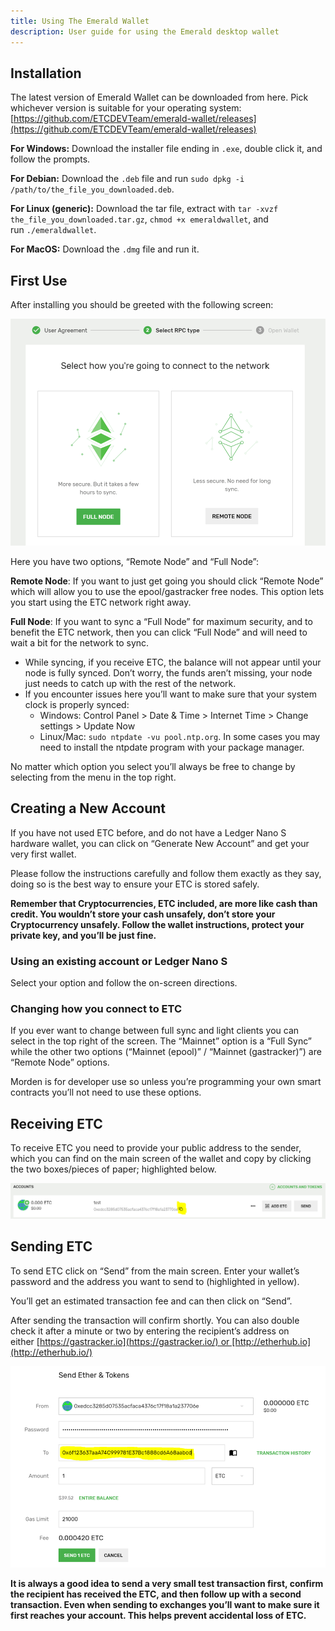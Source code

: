 ```yaml
---
title: Using The Emerald Wallet
description: User guide for using the Emerald desktop wallet
---
```


## Installation

The latest version of Emerald Wallet can be downloaded from here. Pick whichever version is suitable for your operating system:
[https://github.com/ETCDEVTeam/emerald-wallet/releases](https://github.com/ETCDEVTeam/emerald-wallet/releases)

**For Windows:** Download the installer file ending in `.exe`, double click it, and follow the prompts.

**For Debian:** Download the `.deb` file and run `sudo dpkg -i /path/to/the_file_you_downloaded.deb`.

**For Linux (generic):** Download the tar file, extract with `tar -xvzf the_file_you_downloaded.tar.gz`, `chmod +x emeraldwallet`, and run `./emeraldwallet`.

**For MacOS:** Download the `.dmg` file and run it.

## First Use

After installing you should be greeted with the following screen:

![Network Select](./network_select.png)

Here you have two options, “Remote Node” and “Full Node”:

**Remote Node**: If you want to just get going you should click “Remote Node” which will allow you to use the epool/gastracker free nodes. This option lets you start using the ETC network right away.

**Full Node**: If you want to sync a “Full Node” for maximum security, and to benefit the ETC network, then you can click “Full Node” and will need to wait a bit for the network to sync.

- While syncing, if you receive ETC, the balance will not appear until your node is fully synced. Don’t worry, the funds aren’t missing, your node just needs to catch up with the rest of the network.
- If you encounter issues here you’ll want to make sure that your system clock is properly synced:
  - Windows: Control Panel > Date & Time > Internet Time > Change settings > Update Now
  - Linux/Mac: `sudo ntpdate -vu pool.ntp.org`. In some cases you may need to install the ntpdate program with your package manager.

No matter which option you select you’ll always be free to change by selecting from the menu in the top right.

## Creating a New Account

If you have not used ETC before, and do not have a Ledger Nano S hardware wallet, you can click on “Generate New Account” and get your very first wallet.

Please follow the instructions carefully and follow them exactly as they say, doing so is the best way to ensure your ETC is stored safely.

**Remember that Cryptocurrencies, ETC included, are more like cash than credit. You wouldn’t store your cash unsafely, don’t store your Cryptocurrency unsafely. Follow the wallet instructions, protect your private key, and you’ll be just fine.**

### Using an existing account or Ledger Nano S

Select your option and follow the on-screen directions.

### Changing how you connect to ETC

If you ever want to change between full sync and light clients you can select in the top right of the screen. The “Mainnet” option is a “Full Sync” while the other two options (“Mainnet (epool)” / “Mainnet (gastracker)”) are “Remote Node” options.

Morden is for developer use so unless you’re programming your own smart contracts you’ll not need to use these options.

## Receiving ETC

To receive ETC you need to provide your public address to the sender, which you can find on the main screen of the wallet and copy by clicking the two boxes/pieces of paper; highlighted below.

![Address Example](./address_example.png)

## Sending ETC

To send ETC click on “Send” from the main screen. Enter your wallet’s password and the address you want to send to (highlighted in yellow).

You’ll get an estimated transaction fee and can then click on “Send”.

After sending the transaction will confirm shortly. You can also double check it after a minute or two by entering the recipient’s address on either [https://gastracker.io](https://gastracker.io/) or [http://etherhub.io](http://etherhub.io/)

![Send ETC](./send_etc.png)

**It is always a good idea to send a very small test transaction first, confirm the recipient has received the ETC, and then follow up with a second transaction. Even when sending to exchanges you’ll want to make sure it first reaches your account. This helps prevent accidental loss of ETC.**
